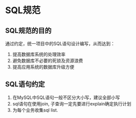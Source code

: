 # SQL规范

## SQL规范的目的
通过约定，统一项目中的SQL语句设计编写，从而达到：

1. 提高数据库系统的处理效率
2. 避免数据库不必要的死锁及资源浪费
3. 提高应用系统的数据库升级方便 

## SQL语句约定
1. 在MySQL中SQL语句一般不区分大小写，建议全部小写
2. sql语句在使用join, 子查询一定先要进行explain确定执行计划
3. 为每个业务收集sql list.

